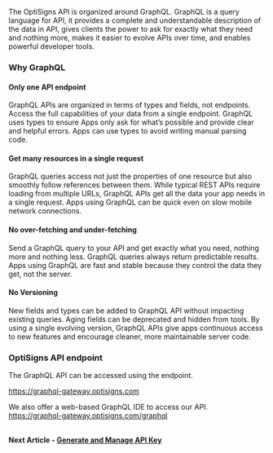 <p>The OptiSigns API is organized around GraphQL. GraphQL is a query language for API, it provides a complete and understandable description of the data in API, gives clients the power to ask for exactly what they need and nothing more, makes it easier to evolve APIs over time, and enables powerful developer tools.</p>
<h3 id="h_01JJPSENS16HSR7YX9ZTKQZS8F">Why GraphQL</h3>
<h4 id="h_01JJPSENS122HW32CJT8GYG1HX">Only one API endpoint</h4>
<p>GraphQL APIs are organized in terms of types and fields, not endpoints. Access the full capabilities of your data from a single endpoint. GraphQL uses types to ensure Apps only ask for what’s possible and provide clear and helpful errors. Apps can use types to avoid writing manual parsing code.</p>
<h4 id="h_01JJPSENS1TCFFWY389MY9V99C">Get many resources in a single request</h4>
<p>GraphQL queries access not just the properties of one resource but also smoothly follow references between them. While typical REST APIs require loading from multiple URLs, GraphQL APIs get all the data your app needs in a single request. Apps using GraphQL can be quick even on slow mobile network connections.</p>
<h4 id="h_01JJPSENS26M62HY8XQ0KH8HPE">No over-fetching and under-fetching</h4>
<p>Send a GraphQL query to your API and get exactly what you need, nothing more and nothing less. GraphQL queries always return predictable results. Apps using GraphQL are fast and stable because they control the data they get, not the server.</p>
<h4 id="h_01JJPSENS2GMVF8KCCWBEAHWKA">No Versioning</h4>
<p>New fields and types can be added to GraphQL API without impacting existing queries. Aging fields can be deprecated and hidden from tools. By using a single evolving version, GraphQL APIs give apps continuous access to new features and encourage cleaner, more maintainable server code.</p>
<h3 id="h_01JJPSENS245RNMGT0M67WBTA7">OptiSigns API endpoint</h3>
<p>The GraphQL API can be accessed using the endpoint. </p>
<p><a translate="no" href="https://graphql-gateway.optisigns.com/" rel="nofollow"><u>https://graphql-gateway.optisigns.com</u></a></p>
<p>We also offer a web-based GraphQL IDE to access our API.<br><a translate="no" href="https://graphql-gateway.optisigns.com/graphql" rel="nofollow"><u>https://graphql-gateway.optisigns.com/graphql</u></a></p>
<p><strong><br>Next Article - <a href="https://support.optisigns.com/hc/en-us/articles/4414563797139-Generate-Manage-OptiSigns-API-Key" target="_blank" rel="noopener noreferrer">Generate and Manage API Key</a></strong></p>
<p> </p>